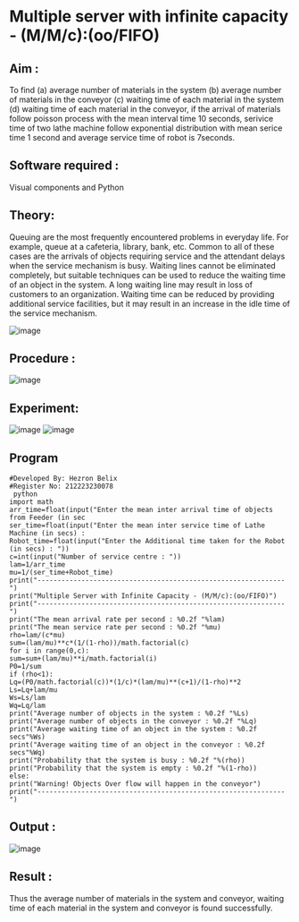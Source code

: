 # Multiple server with infinite capacity - (M/M/c):(oo/FIFO)
## Aim :
To find (a) average number of materials in the system (b) average number of materials in the conveyor (c) waiting time of each material in the system (d) waiting time of each material in the conveyor, if the arrival  of materials follow poisson process with the mean interval time 10 seconds, serivice time of two lathe machine follow exponential distribution with mean serice time 1 second and average service time of robot is 7seconds.

## Software required :
Visual components and Python

## Theory:
Queuing are the most frequently encountered problems in everyday life. For example, queue at a cafeteria, library, bank, etc. Common to all of these cases are the arrivals of objects requiring service and the attendant delays when the service mechanism is busy. Waiting lines cannot be eliminated completely, but suitable techniques can be used to reduce the waiting time of an object in the system. A long waiting line may result in loss of customers to an organization. Waiting time can be reduced by providing additional service facilities, but it may result in an increase in the idle time of the service mechanism.

![image](https://user-images.githubusercontent.com/103921593/203238035-1c8109bc-cbf2-4c77-baea-c5b682a752ef.png)

## Procedure :

![image](https://user-images.githubusercontent.com/103921593/203238265-176740b0-eae2-4772-90be-5449869ac9b0.png)


## Experiment:
![image](https://github.com/Hezron-lix/Muttiple-capacity-with-infinite-capacity/assets/139331337/301c02ae-28bf-49bf-9069-d2d87fdb065a)
![image](https://github.com/Hezron-lix/Muttiple-capacity-with-infinite-capacity/assets/139331337/e3d7b8a9-236d-4ff4-bc12-ed6e6ace4595)


## Program
```
#Developed By: Hezron Belix
#Register No: 212223230078
 python
import math
arr_time=float(input("Enter the mean inter arrival time of objects from Feeder (in sec
ser_time=float(input("Enter the mean inter service time of Lathe Machine (in secs) :
Robot_time=float(input("Enter the Additional time taken for the Robot (in secs) : "))
c=int(input("Number of service centre : "))
lam=1/arr_time
mu=1/(ser_time+Robot_time)
print("--------------------------------------------------------------")
print("Multiple Server with Infinite Capacity - (M/M/c):(oo/FIFO)")
print("--------------------------------------------------------------")
print("The mean arrival rate per second : %0.2f "%lam)
print("The mean service rate per second : %0.2f "%mu)
rho=lam/(c*mu)
sum=(lam/mu)**c*(1/(1-rho))/math.factorial(c)
for i in range(0,c):
sum=sum+(lam/mu)**i/math.factorial(i)
P0=1/sum
if (rho<1):
Lq=(P0/math.factorial(c))*(1/c)*(lam/mu)**(c+1)/(1-rho)**2
Ls=Lq+lam/mu
Ws=Ls/lam
Wq=Lq/lam
print("Average number of objects in the system : %0.2f "%Ls)
print("Average number of objects in the conveyor : %0.2f "%Lq)
print("Average waiting time of an object in the system : %0.2f secs"%Ws)
print("Average waiting time of an object in the conveyor : %0.2f secs"%Wq)
print("Probability that the system is busy : %0.2f "%(rho))
print("Probability that the system is empty : %0.2f "%(1-rho))
else:
print("Warning! Objects Over flow will happen in the conveyor")
print("--------------------------------------------------------------")
```

## Output :
![image](https://github.com/Hezron-lix/Muttiple-capacity-with-infinite-capacity/assets/139331337/873e3f6c-ad72-4e6f-afb3-fb2240447440)

## Result : 

Thus the average number of materials in the system and conveyor, waiting time of each material in
the system and conveyor is found successfully.
